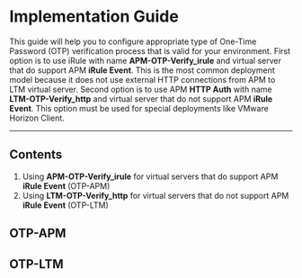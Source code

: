 # Implementation Guide

This guide will help you to configure appropriate type of One-Time Password (OTP) verification process that is valid for your environment. First option is to use iRule with name **APM-OTP-Verify_irule** and virtual server that do support APM **iRule Event**. This is the most common deployment model because it does not use external HTTP connections from APM to LTM virtual server. Second option is to use APM **HTTP Auth** with name **LTM-OTP-Verify_http** and virtual server that do not support APM **iRule Event**. This option must be used for special deployments like VMware Horizon Client.

---

## Contents

1. Using **APM-OTP-Verify_irule** for virtual servers that do support APM **iRule Event** (OTP-APM)
2. Using **LTM-OTP-Verify_http** for virtual servers that do not support APM **iRule Event** (OTP-LTM)

## OTP-APM

## OTP-LTM
